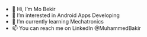 - 👋 Hi, I’m Mo Bekir
- 👀 I’m interested in Android Apps Developing
- 🌱 I’m currently learning Mechatronics
- 📫 You can reach me on LinkedIn @MuhammedBakir

<!---
MuhammedBekir/MuhammedBekir is a ✨ special ✨ repository because its `README.md` (this file) appears on your GitHub profile.
You can click the Preview link to take a look at your changes.
--->
